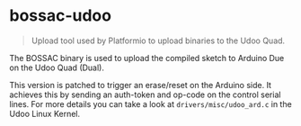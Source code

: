 # bossac-udoo
> Upload tool used by Platformio to upload binaries to the Udoo Quad.

The BOSSAC binary is used to upload the compiled sketch to Arduino Due on the Udoo 
Quad (Dual).

This version is patched to trigger an erase/reset on the Arduino side.
It achieves this by sending an auth-token and op-code on the control serial lines. 
For more details you can take a look at `drivers/misc/udoo_ard.c` in the Udoo Linux Kernel.
